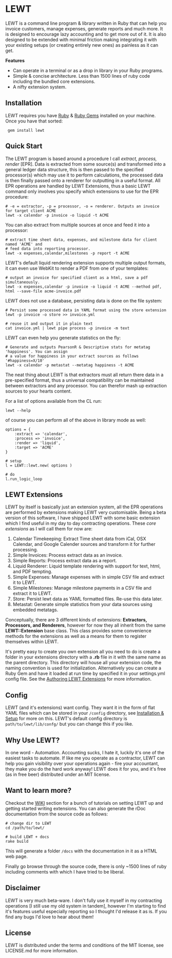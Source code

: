 # LEWT

LEWT is a command line program & library written in Ruby that can help you invoice customers, manage expenses, generate reports and much more. It is designed to encourage lazy accounting and to get more out of it. It is also designed to be extended with minimal friction making integrating it with your existing setups (or creating entirely new ones) as painless as it can get.

**Features**

- Can operate in a terminal or as a drop in library in your Ruby programs.
- Simple & concise architecture. Less than 1500 lines of ruby code including the bundled core extensions.
- A nifty extension system.

## Installation

LEWT requires you have [Ruby](https://www.ruby-lang.org/en/) & [Ruby Gems](https://rubygems.org) installed on your machine. Once you have that sorted:

```
 gem install lewt
```

## Quick Start

The LEWT program is based around a procedure I call *extract, process, render* [EPR]. Data is extracted from some source(s) and transformed into a general ledger data structure, this is then passed to the specified processor(s) which may use it to perform calculations, the processed data is then finally passed onto a renderer for outputting in a useful format. All EPR operations are handled by LEWT Extensions, thus a basic LEWT command only involves you specify which extensions to use for the EPR procedure:

```
# -e = extractor, -p = processor, -o = renderer. Outputs an invoice for target client ACME
lewt -x calendar -p invoice -o liquid -t ACME
```

You can also extract from multiple sources at once and feed it into a processor:

```
# extract time sheet data, expenses, and milestone data for client named 'ACME' and
# feed data into reporting processor.
lewt -x expenses,calendar,milestones -p report -t ACME
```

LEWT's default liquid rendering extension supports multiple output formats, it can even use WebKit to render a PDF from one of your templates:

```
# output an invoice for specified client as a html, save a pdf simultaneously.
lewt -x expenses,calendar -p invoice -o liquid -t ACME --method pdf, html --save-file acme-invoice.pdf
```

LEWT does not use a database, persisting data is done on the file system:

```
# Persist some processed data in YAML format using the store extension
lewt -p invoice -o store >> invoice.yml

# reuse it and output it in plain text
cat invoice.yml | lewt pipe process -p invoice -m text
```

LEWT can even help you generate statistics on the fly:

```
# Generate and outputs PearsonR & Descriptive stats for metatag 'happiness'. You can assign
# a value for happiness in your extract sources as follows '#happiness=X/10'
lewt -x calendar -p metastat --metatag happiness -t ACME

```

The neat thing about LEWT is that extractors must all return there data in a pre-specified format, thus a universal compatibility can be maintained between extractors and any processor. You can therefor mash up extraction sources to your hearts content.

For a list of options available from the CL run:

```
lewt --help
```

of course you can perform all of the above in library mode as well:

```
options = {
	:extract => 'calendar',
	:process => 'invoice',
	:render => 'liquid',
	:target => 'ACME'
}

# setup
l = LEWT::lewt.new( options )

# do
l.run_logic_loop

```

## LEWT Extensions

LEWT by itself is basically just an extension system, all the EPR operations are performed by extensions making LEWT very customisable. Being a beta version of this software, I have shipped LEWT with some basic extension which I find useful in my day to day contracting operations. These *core extensions* as I will call them for now are:

1. Calendar Timekeeping: Extract Time sheet data from iCal, OSX Calendar, and Google Calender sources and transform it for further processing.
2. Simple Invoices: Process extract data as an invoice.
3. Simple Reports: Process extract data as a report.
4. Liquid Renderer: Liquid template rendering with support for text, html, and PDF tempting.
5. Simple Expenses: Manage expenses with in simple CSV file and extract it to LEWT.
6. Simple Milestones: Manage milestone payments in a CSV file and extract it to LEWT.
7. Store: Persist lewt data as YAML formatted files. Re-use this data later.
8. Metastat: Generate simple statistics from your data sources using embedded metatags.

Conceptually, there are 3 different kinds of extensions: **Extractors, Processors, and Renderers**, however for now they all inherit from the same **LEWT::Extension** base class. This class provides some convenience methods for the extensions as well as a means for them to register themselves within LEWT.

It's pretty easy to create you own extension all you need to do is create a folder in your extensions directory with a **.rb** file in it with the same name as the parent directory. This directory will house all your extension code, the naming convention is used for initialization. Alternatively you can create a Ruby Gem and have it loaded at run time by specified it in your settings.yml config file. See the [Authoring LEWT Extensions](https://github.com/jdwije/LEWT/wiki/3-Creating-Extensions-for-LEWT) for more information.


## Config

LEWT (and it's extensions) want config. They want it in the form of flat YAML files which can be stored in your ```/config``` directory, see [Installation & Setup](https://github.com/jdwije/LEWT/wiki/2-Installation-&-Setup) for more on this. LEWT's default config directory is ```path/to/lewt/lib/confg/``` but you can change this if you like.

## Why Use LEWT?

In one word - Automation. Accounting sucks, I hate it, luckily it's one of the easiest tasks to automate. If like me you operate as a contractor, LEWT can help you gain visibility over your operations again - fire your accountant, they make you do the hard work anyway! LEWT does it for you, and it's free (as in free beer) distributed under an MIT license.

## Want to learn more?

Checkout the [WIKI](https://github.com/jdwije/LEWT/wiki) section for a bunch of tutorials on setting LEWT up and getting started writing extensions. You can also generate the rDoc documentation from the source code as follows:

```
# change dir to LEWT
cd /path/to/lewt/

# build LEWT + docs
rake build
```

This will generate a folder ```/docs``` with the  documentation in it as a HTML web page.

Finally go browse through the source code, there is only ~1500 lines of ruby including comments with which I have tried to be liberal.


## Disclaimer

LEWT is very much beta-ware. I don't fully use it myself in my contracting operations [I still use my old system in tandem], however I'm starting to find it's features useful especially reporting so I thought I'd release it as is. If you find any bugs I'd love to hear about them!

## License

LEWT is distributed under the terms and conditions of the MIT license, see LICENSE.md for more information.
















